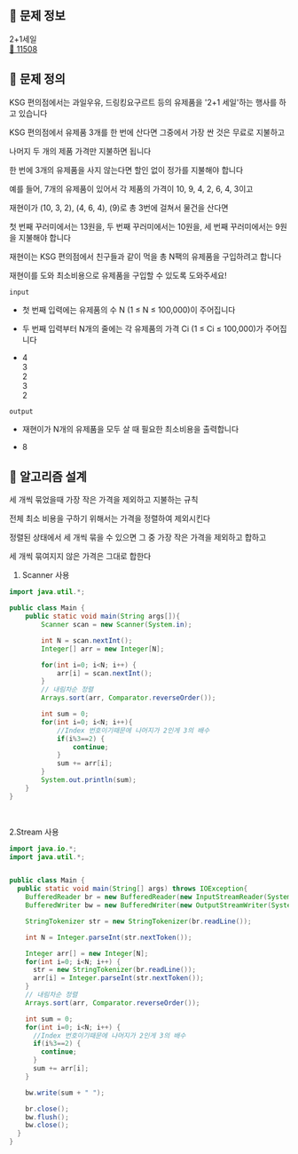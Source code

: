 ## 🌵 문제 정보
2+1세일 <br>
[🚗 11508](https://www.acmicpc.net/problem/11508)

## 🌵 문제 정의
KSG 편의점에서는 과일우유, 드링킹요구르트 등의 유제품을 '2+1 세일'하는 행사를 하고 있습니다 <br>

KSG 편의점에서 유제품 3개를 한 번에 산다면 그중에서 가장 싼 것은 무료로 지불하고 <br>

나머지 두 개의 제품 가격만 지불하면 됩니다 <br>

한 번에 3개의 유제품을 사지 않는다면 할인 없이 정가를 지불해야 합니다 <br>

예를 들어, 7개의 유제품이 있어서 각 제품의 가격이 10, 9, 4, 2, 6, 4, 3이고 <br>

재현이가 (10, 3, 2), (4, 6, 4), (9)로 총 3번에 걸쳐서 물건을 산다면 <br>

첫 번째 꾸러미에서는 13원을, 두 번째 꾸러미에서는 10원을, 세 번째 꾸러미에서는 9원을 지불해야 합니다

재현이는 KSG 편의점에서 친구들과 같이 먹을 총 N팩의 유제품을 구입하려고 합니다 <br>

재현이를 도와 최소비용으로 유제품을 구입할 수 있도록 도와주세요!


`input` <br>
- 첫 번째 입력에는 유제품의 수 N (1 ≤ N ≤ 100,000)이 주어집니다
- 두 번째 입력부터 N개의 줄에는 각 유제품의 가격 Ci (1 ≤ Ci ≤ 100,000)가 주어집니다


- 4 <br>
  3 <br>
  2 <br>
  3 <br>
  2

`output` <br>
- 재현이가 N개의 유제품을 모두 살 때 필요한 최소비용을 출력합니다


- 8

## 🌵 알고리즘 설계

세 개씩 묶었을때 가장 작은 가격을 제외하고 지불하는 규칙 <br>

전체 최소 비용을 구하기 위해서는 가격을 정렬하여 제외시킨다 <br>

정렬된 상태에서 세 개씩 묶을 수 있으면 그 중 가장 작은 가격을 제외하고 합하고 <br>

세 개씩 묶여지지 않은 가격은 그대로 합한다

1. Scanner 사용
```java
import java.util.*;

public class Main {
    public static void main(String args[]){
        Scanner scan = new Scanner(System.in);

        int N = scan.nextInt();
        Integer[] arr = new Integer[N];

        for(int i=0; i<N; i++) {
            arr[i] = scan.nextInt();
        }
        // 내림차순 정렬
        Arrays.sort(arr, Comparator.reverseOrder());

        int sum = 0;
        for(int i=0; i<N; i++){
            //Index 번호이기때문에 나머지가 2인게 3의 배수
            if(i%3==2) {
                continue;
            }
            sum += arr[i];
        }
        System.out.println(sum);
    }
}
```

<br>

2.Stream 사용
```java
import java.io.*;
import java.util.*;


public class Main {
  public static void main(String[] args) throws IOException{
    BufferedReader br = new BufferedReader(new InputStreamReader(System.in));
    BufferedWriter bw = new BufferedWriter(new OutputStreamWriter(System.out));

    StringTokenizer str = new StringTokenizer(br.readLine());

    int N = Integer.parseInt(str.nextToken());

    Integer arr[] = new Integer[N];
    for(int i=0; i<N; i++) {
      str = new StringTokenizer(br.readLine());
      arr[i] = Integer.parseInt(str.nextToken());
    }
    // 내림차순 정렬
    Arrays.sort(arr, Comparator.reverseOrder());

    int sum = 0;
    for(int i=0; i<N; i++) {
      //Index 번호이기때문에 나머지가 2인게 3의 배수
      if(i%3==2) {
        continue;
      }
      sum += arr[i];
    }

    bw.write(sum + " ");

    br.close();
    bw.flush();
    bw.close();
  }
}
```
